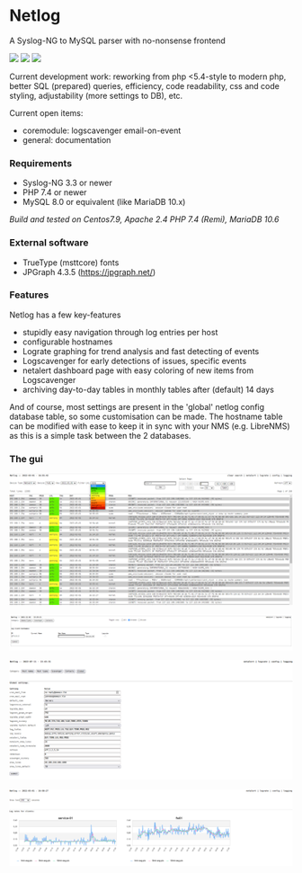 # Netlog
A Syslog-NG to MySQL parser with no-nonsense frontend

![](https://img.shields.io/badge/project-active-green.svg) ![](https://img.shields.io/badge/state-development-informational.svg) ![](https://img.shields.io/badge/progress-90%25-green.svg) 

Current development work: reworking from php <5.4-style to modern php, better SQL (prepared) queries, efficiency, code readability, css and code styling, adjustability (more settings to DB), etc. 

Current open items:
- coremodule: logscavenger email-on-event
- general: documentation

### Requirements

- Syslog-NG 3.3 or newer
- PHP 7.4 or newer
- MySQL 8.0 or equivalent (like MariaDB 10.x)

_Build and tested on Centos7.9, Apache 2.4 PHP 7.4 (Remi), MariaDB 10.6_

### External software

- TrueType (msttcore) fonts
- JPGraph 4.3.5 (https://jpgraph.net/)

### Features

Netlog has a few key-features
- stupidly easy navigation through log entries per host
- configurable hostnames
- Lograte graphing for trend analysis and fast detecting of events
- Logscavenger for early detections of issues, specific events
- netalert dashboard page with easy coloring of new items from Logscavenger
- archiving day-to-day tables in monthly tables after (default) 14 days

And of course, most settings are present in the 'global' netlog config database table, so some customisation can be made.
The hostname table can be modified with ease to keep it in sync with your NMS (e.g. LibreNMS) as this is a simple task between the 2 databases.


### The gui

![Screenshot](docs/images/netlog_1.png)


![Screenshot](docs/images/netlog_2.png)


![Screenshot](docs/images/netlog_4.png)


![Screenshot](docs/images/netlog_3.png)

